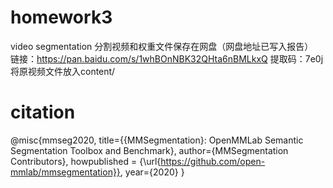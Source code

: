 # homework3
video segmentation
分割视频和权重文件保存在网盘（网盘地址已写入报告）  
链接：https://pan.baidu.com/s/1whBOnNBK32QHta6nBMLkxQ 提取码：7e0j  
将原视频文件放入content/
# citation
@misc{mmseg2020,
    title={{MMSegmentation}: OpenMMLab Semantic Segmentation Toolbox and Benchmark},
    author={MMSegmentation Contributors},
    howpublished = {\url{https://github.com/open-mmlab/mmsegmentation}},
    year={2020}
}
